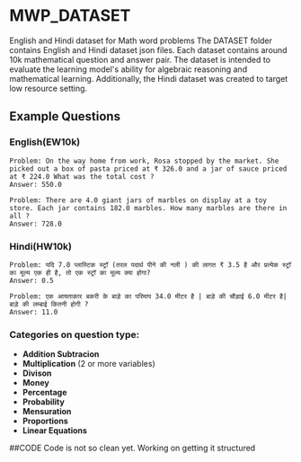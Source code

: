 # MWP_DATASET
English and Hindi dataset for Math word problems
The DATASET folder contains English and Hindi dataset json files. Each dataset contains around 10k mathematical question and answer pair. The dataset is intended to evaluate the learning model's ability for algebraic reasoning and mathematical learning. Additionally, the Hindi dataset was created to target low resource setting.

## Example Questions
### English(EW10k)
```
Problem: On the way home from work, Rosa stopped by the market. She picked out a box of pasta priced at ₹ 326.0 and a jar of sauce priced at ₹ 224.0 What was the total cost ?
Answer: 550.0

Problem: There are 4.0 giant jars of marbles on display at a toy store. Each jar contains 182.0 marbles. How many marbles are there in all ?
Answer: 728.0

```
### Hindi(HW10k)
```
Problem: यदि 7.0 प्लास्टिक स्ट्रॉ (तरल पदार्थ पीने की नली ) की लागत ₹ 3.5 है और प्रत्येक स्ट्रॉ का मूल्य एक ही है, तो एक स्ट्रॉ का मूल्य क्या होगा?
Answer: 0.5

Problem: एक आयताकार बकरी के बाड़े का परिमाप 34.0 मीटर है | बाड़े की चौड़ाई 6.0 मीटर है| बाड़े की लम्बाई कितनी होगी ?
Answer: 11.0
```

### Categories on question type:

* **Addition Subtracion**
* **Multiplication** (2 or more variables)
* **Divison**
* **Money**
* **Percentage** 
* **Probability**
* **Mensuration**
* **Proportions**
* **Linear Equations** 

##CODE
Code is not so clean yet. Working on getting it structured
